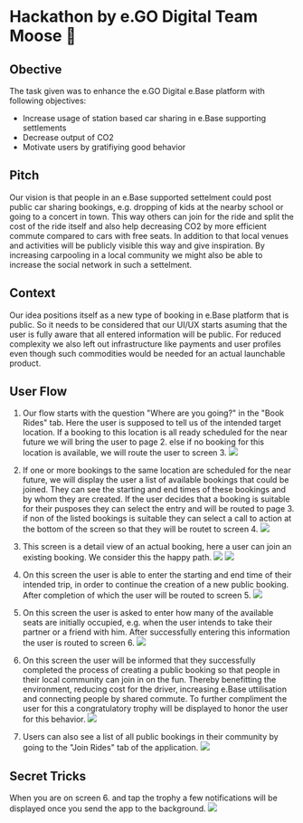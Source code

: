 # Hackathon by e.GO Digital Team Moose 🦌

## Obective
The task given was to enhance the e.GO Digital e.Base platform with following objectives:

* Increase usage of station based car sharing in e.Base supporting settlements
* Decrease output of CO2 
* Motivate users by gratifiying good behavior

## Pitch
Our vision is that people in an e.Base supported settelment could post public car sharing bookings, e.g. dropping of kids at the nearby school or going to a concert in town. This way others can join for the ride and split the cost of the ride itself and also help decreasing CO2 by more efficient commute compared to cars with free seats. 
In addition to that local venues and activities will be publicly visible this way and give inspiration. By increasing carpooling in a local community we might also be able to increase the social network in such a settelment.

## Context
Our idea positions itself as a new type of booking in e.Base platform that is public.
So it needs to be considered that our UI/UX starts asuming that the user is fully aware that all entered information will be public. 
For reduced complexity we also left out infrastructure like payments and user profiles even though such commodities would be needed for an actual launchable product.

## User Flow

1. Our flow starts with the question "Where are you going?" in the "Book Rides" tab. Here the user is supposed to tell us of the intended target location. If a booking to this location is all ready scheduled for the near future we will bring the user to page 2. else if no booking for this location is available, we will route the user to screen 3. ![](screenshots/IMG_1491.PNG)
	

2. If one or more bookings to the same location are scheduled for the near future, we will display the user a list of available bookings that could be joined. They can see the starting and end times of these bookings and by whom they are created. If the user decides that a booking is suitable for their pusposes they can select the entry and will be routed to page 3. if non of the listed bookings is suitable they can select a call to action at the bottom of the screen so that they will be routet to screen 4. ![](screenshots/IMG_1495.PNG)

3. This screen is a detail view of an actual booking, here a user can join an existing booking. We consider this the happy path. ![](screenshots/IMG_1493.PNG) ![](screenshots/IMG_1494.PNG)

4. On this screen the user is able to enter the starting and end time of their intended trip, in order to continue the creation of a new public booking. After completion of which the user will be routed to screen 5. ![](screenshots/IMG_1496.PNG)

5. On this screen the user is asked to enter how many of the available seats are initially occupied, e.g. when the user intends to take their partner or a friend with him. After successfully entering this information the user is routed to screen 6. ![](screenshots/IMG_1497.PNG)

6. On this screen the user will be informed that they successfully completed the process of creating a public booking so that people in their local community can join in on the fun. Thereby benefitting the environment, reducing cost for the driver, increasing e.Base uttilisation and connecting people by shared commute. To further compliment the user for this a congratulatory trophy will be displayed to honor the user for this behavior. ![](screenshots/IMG_1498.PNG)

7. Users can also see a list of all public bookings in their community by going to the "Join Rides" tab of the application. ![](screenshots/IMG_1492.PNG)

## Secret Tricks

When you are on screen 6. and tap the trophy a few notifications will be displayed once you send the app to the background. ![](screenshots/IMG_1499.PNG)

